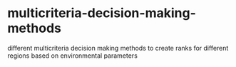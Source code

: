 # multicriteria-decision-making-methods
different multicriteria decision making methods to create ranks for different regions based on environmental parameters
